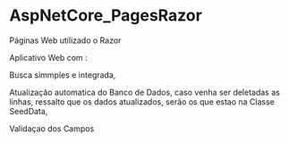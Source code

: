 # AspNetCore_PagesRazor
Páginas Web utilizado o Razor

Aplicativo Web com :

Busca simmples e integrada,

Atualização automatica do Banco de Dados, caso venha ser deletadas as linhas, ressalto que os dados atualizados, serão os que estao na Classe SeedData,

Validaçao dos Campos


